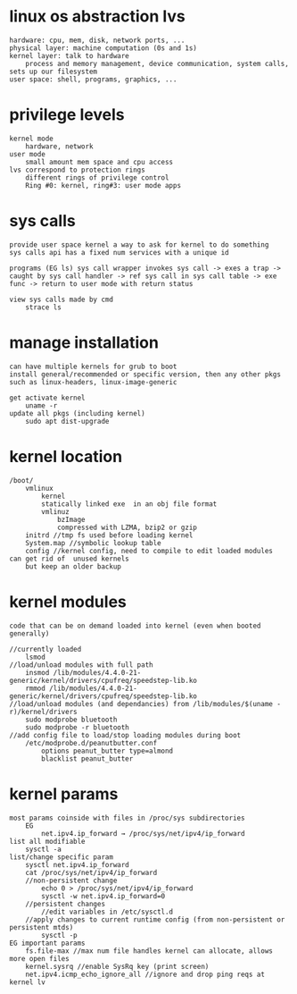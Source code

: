 # linux os abstraction lvs
    hardware: cpu, mem, disk, network ports, ...
    physical layer: machine computation (0s and 1s)
    kernel layer: talk to hardware
        process and memory management, device communication, system calls, sets up our filesystem
    user space: shell, programs, graphics, ...

# privilege levels 
    kernel mode
        hardware, network
    user mode
        small amount mem space and cpu access
    lvs correspond to protection rings
        different rings of privilege control
        Ring #0: kernel, ring#3: user mode apps

# sys calls
    provide user space kernel a way to ask for kernel to do something
    sys calls api has a fixed num services with a unique id

    programs (EG ls) sys call wrapper invokes sys call -> exes a trap -> caught by sys call handler -> ref sys call in sys call table -> exe func -> return to user mode with return status

    view sys calls made by cmd
        strace ls

# manage installation
    can have multiple kernels for grub to boot
    install general/recommended or specific version, then any other pkgs such as linux-headers, linux-image-generic

    get activate kernel
        uname -r
    update all pkgs (including kernel)
        sudo apt dist-upgrade

# kernel location
    /boot/
        vmlinux 
            kernel
            statically linked exe  in an obj file format
            vmlinuz
                bzImage
                compressed with LZMA, bzip2 or gzip
        initrd //tmp fs used before loading kernel
        System.map //symbolic lookup table
        config //kernel config, need to compile to edit loaded modules
    can get rid of  unused kernels
        but keep an older backup

# kernel modules
    code that can be on demand loaded into kernel (even when booted generally)
    
    //currently loaded
        lsmod
    //load/unload modules with full path
        insmod /lib/modules/4.4.0-21-generic/kernel/drivers/cpufreq/speedstep-lib.ko
        rmmod /lib/modules/4.4.0-21-generic/kernel/drivers/cpufreq/speedstep-lib.ko
    //load/unload modules (and dependancies) from /lib/modules/$(uname -r)/kernel/drivers 
        sudo modprobe bluetooth
        sudo modprobe -r bluetooth
    //add config file to load/stop loading modules during boot
        /etc/modprobe.d/peanutbutter.conf
            options peanut_butter type=almond 
            blacklist peanut_butter

# kernel params
    most params coinside with files in /proc/sys subdirectories
        EG
            net.ipv4.ip_forward → /proc/sys/net/ipv4/ip_forward
    list all modifiable
        sysctl -a  
    list/change specific param
        sysctl net.ipv4.ip_forward
        cat /proc/sys/net/ipv4/ip_forward
        //non-persistent change
            echo 0 > /proc/sys/net/ipv4/ip_forward
            sysctl -w net.ipv4.ip_forward=0
        //persistent changes
            //edit variables in /etc/sysctl.d
        //apply changes to current runtime config (from non-persistent or persistent mtds)
            sysctl -p
    EG important params
        fs.file-max //max num file handles kernel can allocate, allows more open files
        kernel.sysrq //enable SysRq key (print screen)
        net.ipv4.icmp_echo_ignore_all //ignore and drop ping reqs at kernel lv
